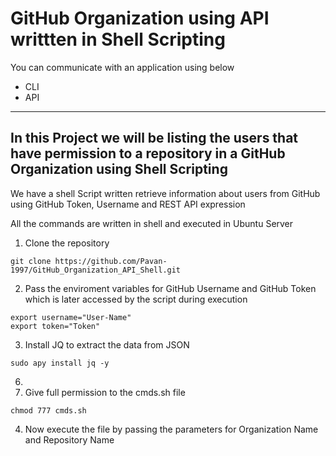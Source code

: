 # GitHub Organization using API writtten in Shell Scripting 
 
You can communicate with an application using below

- CLI
- API

---
## In this Project we will be listing the users that have permission to a repository in a GitHub Organization using Shell Scripting

We have a shell Script written retrieve information about users from GitHub using GitHub Token, Username and REST API expression

All the commands are written in shell and executed in Ubuntu Server 

1. Clone the repository

```
git clone https://github.com/Pavan-1997/GitHub_Organization_API_Shell.git
```


2. Pass the enviroment variables for GitHub Username and GitHub Token which is later accessed by the script during execution

```
export username="User-Name"
export token="Token"
```


3. Install JQ to extract the data from JSON

```
sudo apy install jq -y
```

6.
7. Give full permission to the cmds.sh file

```
chmod 777 cmds.sh
```


4. Now execute the file by passing the parameters for Organization Name and Repository Name

```

